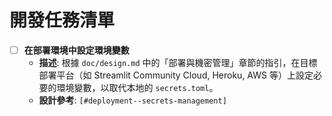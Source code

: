 # 開發任務清單

- [ ] **在部署環境中設定環境變數**
  - **描述**: 根據 `doc/design.md` 中的「部署與機密管理」章節的指引，在目標部署平台（如 Streamlit Community Cloud, Heroku, AWS 等）上設定必要的環境變數，以取代本地的 `secrets.toml`。
  - **設計參考**: `[#deployment--secrets-management]`